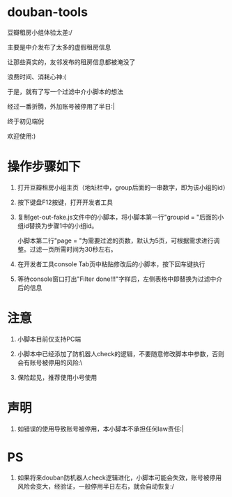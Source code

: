 # douban-tools

豆瓣租房小组体验太差:/

主要是中介发布了太多的虚假租房信息

让那些真实的，友邻发布的租房信息都被淹没了

浪费时间、消耗心神:(

于是，就有了写一个过滤中介小脚本的想法

经过一番折腾，外加账号被停用了半日:|

终于初见端倪

欢迎使用:)



# 操作步骤如下

1. 打开豆瓣租房小组主页（地址栏中，group后面的一串数字，即为该小组的id）

2. 按下键盘F12按键，打开开发者工具

3. 复制get-out-fake.js文件中的小脚本，将小脚本第一行"groupid = "后面的小组id替换为步骤1中的小组id。

    小脚本第二行"page = "为需要过滤的页数，默认为5页，可根据需求进行调整。过滤一页所需时间为30秒左右。
  
4. 在开发者工具console Tab页中粘贴修改后的小脚本，按下回车键执行

5. 等待console窗口打出"Filter done!!!"字样后，左侧表格中即替换为过滤中介后的信息


# 注意

  1. 小脚本目前仅支持PC端
  
  2. 小脚本中已经添加了防机器人check的逻辑，不要随意修改脚本中参数，否则会有账号被停用的风险:\
  
  3. 保险起见，推荐使用小号使用
  
  
# 声明

  1. 如错误的使用导致账号被停用，本小脚本不承担任何law责任:|
  
  
# PS

  1. 如果将来douban防机器人check逻辑进化，小脚本可能会失效，账号被停用风险会变大，经验证，一般停用半日左右，就会自动恢复:/
  
